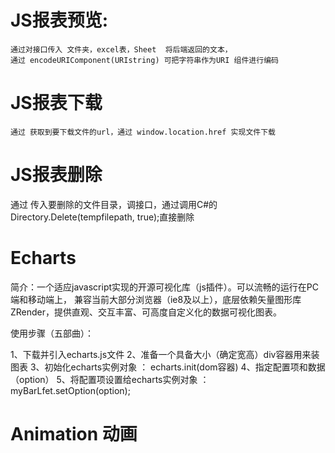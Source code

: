 # JS报表预览:
    通过对接口传入 文件夹，excel表，Sheet  将后端返回的文本，
    通过 encodeURIComponent(URIstring) 可把字符串作为URI 组件进行编码
<script>
      getPreviewData() {
      this.previewData = "";
      this.showTab = false;
      getSheetPreview(
        this.selectFolder,
        this.selectFile,
        this.selectSheet
      ).then((res) => {
        if (res.code === 1) {
          this.previewData =
            "data:text/html;charset=UTF-8," + encodeURIComponent(res.data);
        }
        this.showTab = true;
        this.loading.close();
      });
    },
</script>

# JS报表下载
    通过 获取到要下载文件的url，通过 window.location.href 实现文件下载
<script>
   handleDownload() {  
      if (this.selectFolder === "" || this.selectFile === "") {
        this.$message.warning("请先选择一份报表!");
        return;
      }
      const url = "/huali-api/Download/DownloadPlanReport";
      window.location.href = `${url}?folderName=${this.selectFolder}&fileName=${this.selectFile}`;
    },
</script>

# JS报表删除
  通过 传入要删除的文件目录，调接口，通过调用C#的 Directory.Delete(tempfilepath, true);直接删除

# Echarts
简介：一个适应javascript实现的开源可视化库（js插件）。可以流畅的运行在PC端和移动端上，
    兼容当前大部分浏览器（ie8及以上），底层依赖矢量图形库ZRender，提供直观、交互丰富、可高度自定义化的数据可视化图表。

使用步骤（五部曲）：

1、下载并引入echarts.js文件
2、准备一个具备大小（确定宽高）div容器用来装图表
3、初始化echarts实例对象 ： echarts.init(dom容器)
4、指定配置项和数据（option）
5、将配置项设置给echarts实例对象 ：myBarLfet.setOption(option);

# Animation 动画


<style>
  .myRoot {
    position: absolute;
    bottom: 0;
    width: 100%;
    /* animation:
     name
     duration 
     设置动画将如何完成一个周期
     timing-function 
     设置动画在启动前的延迟间隔。
     delay
      iteration-count
       direction 
       fill-mode
        play-state; */
    animation: rise 0s linear forwards;
    }

  @keyframes rise {
  0% {
    height: 50px;
  }

  100% {
    height: 90%;
    /* 滤镜： 给图像应用色相旋转。 */
    filter: hue-rotate(360deg);
  }
}
</style>